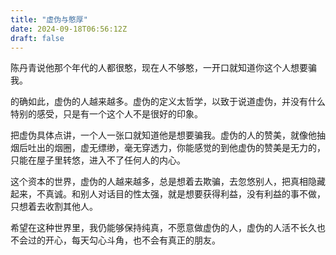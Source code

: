 ```yaml
---
title: "虚伪与憨厚"
date: 2024-09-18T06:56:12Z
draft: false
---
```


陈丹青说他那个年代的人都很憨，现在人不够憨，一开口就知道你这个人想要骗我。

的确如此，虚伪的人越来越多。虚伪的定义太哲学，以致于说道虚伪，并没有什么特别的感受，只是有一个这个人不是很好的印象。

把虚伪具体点讲，一个人一张口就知道他是想要骗我。虚伪的人的赞美，就像他抽烟后吐出的烟圈，虚无缥缈，毫无穿透力，你能感觉的到他虚伪的赞美是无力的，只能在屋子里转悠，进入不了任何人的内心。

这个资本的世界，虚伪的人越来越多，总是想着去欺骗，去忽悠别人，把真相隐藏起来，不真诚。和别人对话目的性太强，就是想要获得利益，没有利益的事不做，只想着去收割其他人。

希望在这种世界里，我仍能够保持纯真，不愿意做虚伪的人，虚伪的人活不长久也不会过的开心，每天勾心斗角，也不会有真正的朋友。
